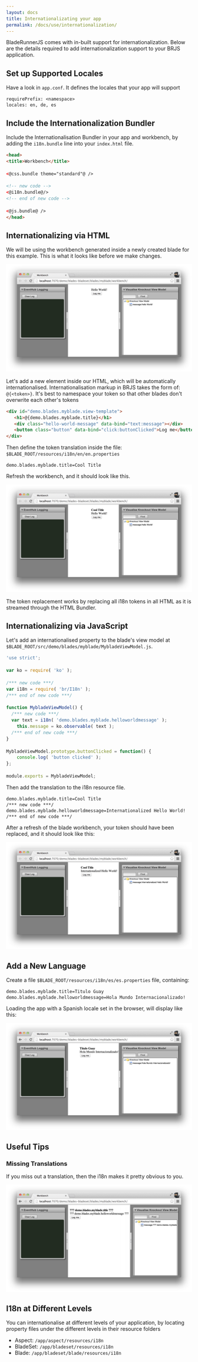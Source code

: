 ```yaml
---
layout: docs
title: Internationalizating your app
permalink: /docs/use/internationalization/
---
```


BladeRunnerJS comes with in-built support for internationalization. Below are
the details required to add internationalization support to your BRJS application.

## Set up Supported Locales
Have a look in `app.conf`. It defines the locales that your app will support

```
requirePrefix: <namespace>
locales: en, de, es
```

## Include the Internationalization Bundler

Include the Internationalisation Bundler in your app and workbench, by adding the `i18n.bundle` line into your `index.html` file.

```html
<head>
<title>Workbench</title>

<@css.bundle theme="standard"@ />

<!-- new code -->
<@i18n.bundle@/>
<!-- end of new code -->

<@js.bundle@ />
</head>
```

## Internationalizing via HTML

We will be using the workbench generated inside a newly created blade for this example. This is what it looks like before we make changes.

![](/docs/use/img/hello-world-workbench-no-console.png)

Let's add a new element inside our HTML, which will be automatically internationalised. Internationalisation markup in BRJS takes the form of: `@{<token>}`. It's best to namespace your token so that other blades don't overwrite each other's tokens

```html
<div id="demo.blades.myblade.view-template">
   <h1>@{demo.blades.myblade.title}</h1>
   <div class="hello-world-message" data-bind="text:message"></div>
   <button class="button" data-bind="click:buttonClicked">Log me</button>
</div>
```

Then define the token translation inside the file: `$BLADE_ROOT/resources/i18n/en/en.properties`

```
demo.blades.myblade.title=Cool Title
```

Refresh the workbench, and it should look like this.

![](/docs/use/img/workbench-i18n-title.png)

The token replacement works by replacing all i18n tokens in all HTML as it is streamed through the HTML Bundler.

## Internationalizing via JavaScript

Let's add an internationalised property to the blade's view model at `$BLADE_ROOT/src/demo/blades/myblade/MybladeViewModel.js`.

```js
'use strict';

var ko = require( 'ko' );

/*** new code ***/
var i18n = require( 'br/I18n' );
/*** end of new code ***/

function MybladeViewModel() {
  /*** new code ***/
  var text = i18n( 'demo.blades.myblade.helloworldmessage' );
	this.message = ko.observable( text );
  /*** end of new code ***/
}

MybladeViewModel.prototype.buttonClicked = function() {
	console.log( 'button clicked' );
};

module.exports = MybladeViewModel;
```

Then add the translation to the i18n resource file.

```
demo.blades.myblade.title=Cool Title
/*** new code ***/
demo.blades.myblade.helloworldmessage=Internationalized Hello World!
/*** end of new code ***/
```

After a refresh of the blade workbench, your token should have been replaced, and it should look like this:

![](/docs/use/img/i18n-en.png)

## Add a New Language

Create a file `$BLADE_ROOT/resources/i18n/es/es.properties` file, containing:

```
demo.blades.myblade.title=Titulo Guay
demo.blades.myblade.helloworldmessage=Hola Mundo Internacionalizado!
```

Loading the app with a Spanish locale set in the browser, will display like this:

![](/docs/use/img/i18n-es.png)

## Useful Tips

### Missing Translations

If you miss out a translation, then the i18n makes it pretty obvious to you.

![](/docs/use/img/i18n-error.png)

## I18n at Different Levels

You can internationalise at different levels of your application, by locating property files under the different levels in their resource folders

* Aspect: `/app/aspect/resources/i18n`
* BladeSet: `/app/bladeset/resources/i18n`
* Blade: `/app/bladeset/blade/resources/i18n`
